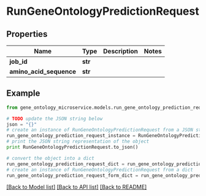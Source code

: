 # RunGeneOntologyPredictionRequest


## Properties

Name | Type | Description | Notes
------------ | ------------- | ------------- | -------------
**job_id** | **str** |  | 
**amino_acid_sequence** | **str** |  | 

## Example

```python
from gene_ontology_microservice.models.run_gene_ontology_prediction_request import RunGeneOntologyPredictionRequest

# TODO update the JSON string below
json = "{}"
# create an instance of RunGeneOntologyPredictionRequest from a JSON string
run_gene_ontology_prediction_request_instance = RunGeneOntologyPredictionRequest.from_json(json)
# print the JSON string representation of the object
print RunGeneOntologyPredictionRequest.to_json()

# convert the object into a dict
run_gene_ontology_prediction_request_dict = run_gene_ontology_prediction_request_instance.to_dict()
# create an instance of RunGeneOntologyPredictionRequest from a dict
run_gene_ontology_prediction_request_form_dict = run_gene_ontology_prediction_request.from_dict(run_gene_ontology_prediction_request_dict)
```
[[Back to Model list]](../README.md#documentation-for-models) [[Back to API list]](../README.md#documentation-for-api-endpoints) [[Back to README]](../README.md)


